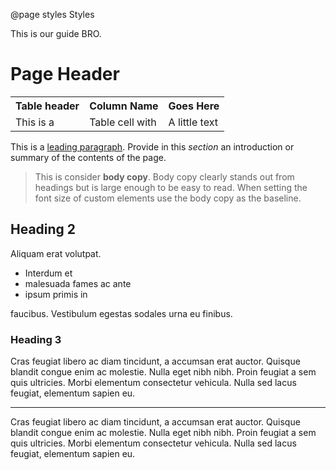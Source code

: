 @page styles Styles

This is our guide BRO.

# Page Header

<table>
  <tr>
    <th>Table header</th>
    <th>Column Name</th>
    <th>Goes Here</th>
  </tr>
  <tr>
    <td>This is a</td>
    <td>Table cell with</td>
    <td>A little text</td>
  </tr>
</table>

  This is a [leading paragraph](). Provide in this _section_ an introduction
  or summary of the contents of the page.

 > This is consider **body copy**. Body copy clearly stands out
 > from headings but is large enough to be easy to read. When setting the font
 > size of custom elements use the body copy as the baseline.

## Heading 2

Aliquam erat volutpat. 

* Interdum et 
* malesuada fames ac ante 
* ipsum primis in

faucibus. Vestibulum egestas sodales urna eu finibus.

### Heading 3

Cras feugiat libero ac diam tincidunt, a accumsan erat auctor. Quisque blandit congue enim ac molestie. Nulla eget nibh nibh. Proin feugiat a sem quis ultricies. Morbi elementum consectetur vehicula. Nulla sed lacus feugiat, elementum sapien eu.

---------------------

Cras feugiat libero ac diam tincidunt, a accumsan erat auctor. Quisque blandit congue enim ac molestie. Nulla eget nibh nibh. Proin feugiat a sem quis ultricies. Morbi elementum consectetur vehicula. Nulla sed lacus feugiat, elementum sapien eu.
